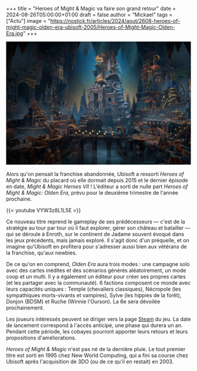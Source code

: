 +++
title = "Heroes of Might & Magic va faire son grand retour"
date = 2024-08-26T05:00:00+01:00
draft = false
author = "Mickael"
tags = ["Actu"]
image = "https://nostick.fr/articles/2024/aout/2608-heroes-of-might-magic-olden-era-ubisoft-2005/Heroes-of-Might-Magic-Olden-Era.jpg"
+++

![Heroes of Might & Magic: Olden Era](Heroes-of-Might-Magic-Olden-Era.jpg "")


Alors qu'on pensait la franchise abandonnée, Ubisoft a ressorti *Heroes of Might & Magic* du placard où elle dormait depuis 2015 et le dernier épisode en date, *Might & Magic Heroes VII* ! L'éditeur a sorti de nulle part *Heroes of Might & Magic: Olden Era*, prévu pour le deuxième trimestre de l'année prochaine.

{{< youtube VYW3z8L1L5E >}} 

Ce nouveau titre reprend le gameplay de ses prédécesseurs — c'est de la stratégie au tour par tour où il faut explorer, gérer son château et batailler — qui se déroule à Enroth, sur le continent de Jadame souvent évoqué dans les jeux précédents, mais jamais exploré. Il s'agit donc d'un préquelle, et on imagine qu'Ubisoft en profitera pour s'adresser aussi bien aux vétérans de la franchise, qu'aux newbies. 

De ce qu'on en comprend, *Olden Era* aura trois modes : une campagne solo avec des cartes inédites et des scénarios générés aléatoirement, un mode coop et un multi. Il y a également un éditeur pour créer ses propres cartes (et les partager avec la communauté). 6 factions composent ce monde avec leurs capacités uniques : Temple (chevaliers classiques), Nécropole (les sympathiques morts-vivants et vampires), Sylve (les hippies de la forêt), Donjon (BDSM) et Ruche (Winnie l'Ourson). La 6e sera dévoilée prochainement.

Les joueurs intéressés peuvent se diriger vers la page [Steam](https://store.steampowered.com/app/3105440/Heroes_of_Might__Magic_Olden_Era/) du jeu. La date de lancement correspond à l'accès anticipé, une phase qui durera un an. Pendant cette période, les cobayes pourront apporter leurs retours et leurs propositions d'améliorations.

*Heroes of Might & Magic* n'est pas né de la dernière pluie. Le tout premier titre est sorti en 1995 chez New World Computing, qui a fini sa course chez Ubisoft après l'acquisition de 3DO (ou de ce qu'il en restait) en 2003.